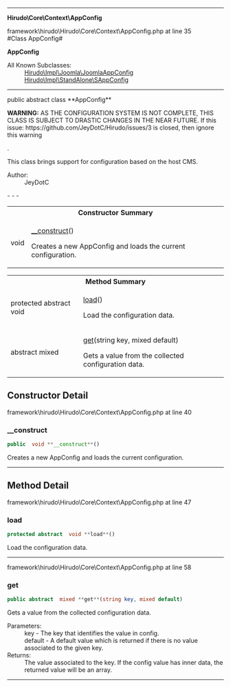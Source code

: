 - - -

**Hirudo\Core\Context\AppConfig**
<div class="location">framework\hirudo\Hirudo\Core\Context\AppConfig.php at line 35</div>
#Class AppConfig#

**AppConfig**


<dl>
<dt>All Known Subclasses:</dt>
<dd><a href="https://github.com/JeyDotC/Hirudo-docs/blob/master/hirudo/impl/joomla/joomlaappconfig.html">Hirudo\Impl\Joomla\JoomlaAppConfig</a> <a href="https://github.com/JeyDotC/Hirudo-docs/blob/master/hirudo/impl/standalone/sappconfig.html">Hirudo\Impl\StandAlone\SAppConfig</a> </dd>
</dl>

- - -

<p class="signature">public abstract  class **AppConfig**</p>

<div class="comment" id="overview_description"><p><p><strong>WARNING:</strong> AS THE CONFIGURATION SYSTEM IS NOT COMPLETE, THIS
CLASS IS SUBJECT TO DRASTIC CHANGES IN THE NEAR FUTURE.
If this issue: https://github.com/JeyDotC/Hirudo/issues/3 is closed, then
ignore this warning</p>.</p><p><p>This class brings support for configuration
based on the host CMS.</p></p></div>

<dl>
<dt>Author:</dt>
<dd>JeyDotC</dd>
</dl>
- - -

<table id="summary_constructor">
<tr><th colspan="2">Constructor Summary</th></tr>
<tr>
<td class="type"> void</td>
<td class="description"><p class="name"><a href="#__construct">__construct</a>()</p><p class="description">Creates a new AppConfig and loads the current configuration.</p></td>
</tr>
</table>

<table id="summary_method">
<tr><th colspan="2">Method Summary</th></tr>
<tr>
<td class="type">protected abstract  void</td>
<td class="description"><p class="name"><a href="#load">load</a>()</p><p class="description">Load the configuration data.</p></td>
</tr>
<tr>
<td class="type">abstract  mixed</td>
<td class="description"><p class="name"><a href="#get">get</a>(string key, mixed default)</p><p class="description">Gets a value from the collected configuration data.</p></td>
</tr>
</table>

<h2 id="detail_method">Constructor Detail</h2>
<div class="location">framework\hirudo\Hirudo\Core\Context\AppConfig.php at line 40</div>
<h3 id="__construct()">__construct</h3>

```php
public  void **__construct**()
```
<div class="details">
<p>Creates a new AppConfig and loads the current configuration.</p></div>

- - -

<h2 id="detail_method">Method Detail</h2>
<div class="location">framework\hirudo\Hirudo\Core\Context\AppConfig.php at line 47</div>
<h3 id="load()">load</h3>

```php
protected abstract  void **load**()
```
<div class="details">
<p>Load the configuration data.</p></div>

- - -

<div class="location">framework\hirudo\Hirudo\Core\Context\AppConfig.php at line 58</div>
<h3 id="get()">get</h3>

```php
public abstract  mixed **get**(string key, mixed default)
```
<div class="details">
<p>Gets a value from the collected configuration data.</p><dl>
<dt>Parameters:</dt>
<dd>key - The key that identifies the value in config.</dd>
<dd>default - A default value which is returned if there is no value associated to the given key.</dd>
<dt>Returns:</dt>
<dd>The value associated to the key. If the config value has inner data, the returned value will be an array.</dd>
</dl>
</div>

- - -

